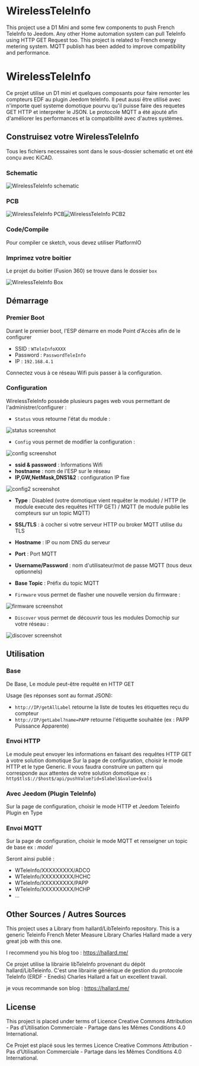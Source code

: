 # WirelessTeleInfo
This project use a D1 Mini and some few components to push French TeleInfo to Jeedom.
Any other Home automation system can pull TeleInfo using HTTP GET Request too.
This project is related to French energy metering system.
MQTT publish has been added to improve compatibility and performance.

# WirelessTeleInfo
Ce projet utilise un D1 mini et quelques composants pour faire remonter les compteurs EDF au plugin Jeedom teleInfo.
Il peut aussi être utilisé avec n'importe quel systeme domotique pourvu qu'il puisse faire des requetes GET HTTP et interpréter le JSON.
Le protocole MQTT a été ajouté afin d'améliorer les performances et la compatibilité avec d'autres systèmes.


## Construisez votre WirelessTeleInfo

Tous les fichiers necessaires sont dans le sous-dossier schematic et ont été conçu avec KiCAD.

### Schematic

![WirelessTeleInfo schematic](https://raw.github.com/Domochip/WirelessTeleInfo/master/img/schematic.jpg)

### PCB

![WirelessTeleInfo PCB](https://raw.github.com/Domochip/WirelessTeleInfo/master/img/pcb.jpg)![WirelessTeleInfo PCB2](https://raw.github.com/Domochip/WirelessTeleInfo/master/img/pcb2.jpg)

### Code/Compile
Pour compiler ce sketch, vous devez utiliser PlatformIO

### Imprimez votre boitier

Le projet du boitier (Fusion 360) se trouve dans le dossier `box` 

![WirelessTeleInfo Box](https://raw.github.com/Domochip/WirelessTeleInfo/master/img/box.jpg)


## Démarrage

### Premier Boot
Durant le premier boot, l'ESP démarre en mode Point d'Accès afin de le configurer

 - SSID : `WTeleInfoXXXX`
 - Password : `PasswordTeleInfo`
 - IP : `192.168.4.1`

Connectez vous à ce réseau Wifi puis passer à la configuration.

### Configuration

WirelessTeleInfo possède plusieurs pages web vous permettant de l'administrer/configurer : 

 - `Status` vous retourne l'état du module :

![status screenshot](https://raw.github.com/Domochip/WirelessTeleInfo/master/img/status.png)

 - `Config` vous permet de modifier la configuration : 

![config screenshot](https://raw.github.com/Domochip/WirelessTeleInfo/master/img/config.png)

- **ssid & password** : Informations Wifi
- **hostname** : nom de l'ESP sur le réseau
- **IP,GW,NetMask,DNS1&2** : configuration IP fixe 

![config2 screenshot](https://raw.github.com/Domochip/WirelessTeleInfo/master/img/config2.png)

- **Type** : Disabled (votre domotique vient requêter le module) / HTTP (le module execute des requêtes HTTP GET) / MQTT (le module publie les compteurs sur un topic MQTT)
- **SSL/TLS** : à cocher si votre serveur HTTP ou broker MQTT utilise du TLS
- **Hostname** : IP ou nom DNS du serveur
- **Port** : Port MQTT
- **Username/Password** : nom d'utilisateur/mot de passe MQTT (tous deux optionnels)
- **Base Topic** : Préfix du topic MQTT


 - `Firmware` vous permet de flasher une nouvelle version du firmware :

![firmware screenshot](https://raw.github.com/Domochip/WirelessTeleInfo/master/img/fw.png)

- `Discover` vous permet de découvrir tous les modules Domochip sur votre réseau :

![discover screenshot](https://raw.github.com/Domochip/Wireless-DS18B20-Bus/master/img/discover.png)


## Utilisation

### Base

De Base, Le module peut-être requêté en HTTP GET

Usage (les réponses sont au format JSON): 

 - `http://IP/getAllLabel` retourne la liste de toutes les étiquettes reçu du compteur
 - `http://IP/getLabel?name=PAPP` retourne l'étiquette souhaitée (ex : PAPP Puissance Apparente)

### Envoi HTTP

Le module peut envoyer les informations en faisant des requêtes HTTP GET à votre solution domotique
Sur la page de configuration, choisir le mode HTTP et le type Generic.
Il vous faudra construire un pattern qui corresponde aux attentes de votre solution domotique
ex : `http$tls$://$host$/api/pushValue?id=$label$&value=$val$`

### Avec Jeedom (Plugin TeleInfo)

Sur la page de configuration, choisir le mode HTTP et Jeedom Teleinfo Plugin en Type

### Envoi MQTT

Sur la page de configuration, choisir le mode MQTT et renseigner un topic de base
ex : $model$

Seront ainsi publié :
- WTeleInfo/XXXXXXXXX/ADCO
- WTeleInfo/XXXXXXXXX/HCHC
- WTeleInfo/XXXXXXXXX/PAPP
- WTeleInfo/XXXXXXXXX/HCHP
- ...


## Other Sources / Autres Sources
This project uses a Library from hallard/LibTeleinfo repository.
This is a generic Teleinfo French Meter Measure Library
Charles Hallard made a very great job with this one.

I recommend you his blog too : https://hallard.me/

Ce projet utilise la librairie libTeleInfo provenant du dépôt hallard/LibTeleinfo.
C'est une librairie générique de gestion du protocole TeleInfo (ERDF - Enedis)
Charles Hallard a fait un excellent travail.

je vous recommande son blog : https://hallard.me/

## License
This project is placed under terms of Licence Creative Commons Attribution - Pas d’Utilisation Commerciale - Partage dans les Mêmes Conditions 4.0 International.

Ce Projet est placé sous les termes Licence Creative Commons Attribution - Pas d’Utilisation Commerciale - Partage dans les Mêmes Conditions 4.0 International.

